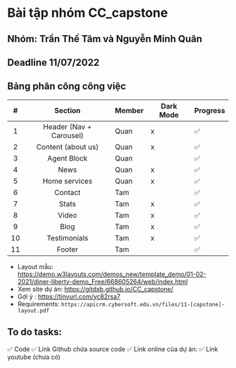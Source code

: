 # Bài tập nhóm CC_capstone
## Nhóm: **Trần Thế Tâm** và **Nguyễn Minh Quân**
## Deadline 11/07/2022
## Bảng phân công công việc
|  # |       **Section**       | **Member** | **Dark Mode** | **Progress** |
|:--:|:-----------------------:|------------|---------------|----------|
| 1  | Header (Nav + Carousel) | Quan       | x             |   ✅       |
| 2  | Content (about us)      | Quan       | x             |   ✅       |
| 3  | Agent Block             | Quan       |               |   ✅       |
| 4  | News                    | Quan       | x             |   ✅       |
| 5  | Home services           | Quan       | x             |   ✅       |
| 6  | Contact                 | Tam        |               |   ✅       |
| 7  | Stats                   | Tam        | x             |   ✅       |
| 8  | Video                   | Tam        | x             |   ✅       |
| 9  | Blog                    | Tam        | x             |   ✅       |
| 10 | Testimonials            | Tam        | x             |   ✅       |
| 11 | Footer                  | Tam        |               |   ✅       |

- Layout mẫu: https://demo.w3layouts.com/demos_new/template_demo/01-02-2021/diner-liberty-demo_Free/668605264/web/index.html
- Xem site dự án: https://gitdxb.github.io/CC_capstone/
- Gợi ý : https://tinyurl.com/yc82rsa7
- Requirements: `https://apicrm.cybersoft.edu.vn/files/11-[capstone]-layout.pdf`

## To do tasks:
✅ Code 
✅ Link Github chứa source code
✅ Link online của dự án:
✅ Link youtube (chưa có)